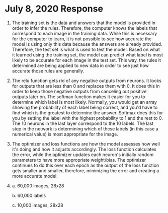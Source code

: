 # July 8, 2020 Response

1. The training set is the data and answers that the model is provided in order to infer the rules. Therefore, the computer knows the labels that correspond to each image in the training data. While this is necessary for the computer to learn, it is not possible to see how accurate the model is using only this data because the answers are already provided. Therefore, the test set is what is used to test the model. Based on what it learned using the training set, the model can predict what label is most likely to be accurate for each image in the test set. This way, the rules it determined are being applied to new data in order to see just how accurate those rules are generally.

2. The relu function gets rid of any negative outputs from neurons. It looks for outputs that are less than 0 and replaces them with 0. It does this in order to keep those negative outputs from canceling out positive outputs later on. The softmax function makes it easier for you to determine which label is most likely. Normally, you would get an array showing the probability of each label being correct, and you'd have to find which is the greatest to determine the answer. Softmax does this for you by setting the label with the highest probability to 1 and the rest to 0. The 10 neurons in the last layer correspond to the 10 labels. The last step in the network is determining which of these labels (in this case a numerical value) is most appropriate for the image.

3. The optimizer and loss functions are how the model assesses how well it's doing and how it adjusts accordingly. The loss function calculates the error, while the optimizer updates each neuron's initially random parameters to have more appropriate weight/bias. The optimizer continues to do this over each epoch as the output of the loss function gets smaller and smaller, therefore, minimizing the error and creating a more accurate model.

4. a. 60,000 images, 28x28

   b. 60,000 labels
   
   c. 10,000 images, 28x28
